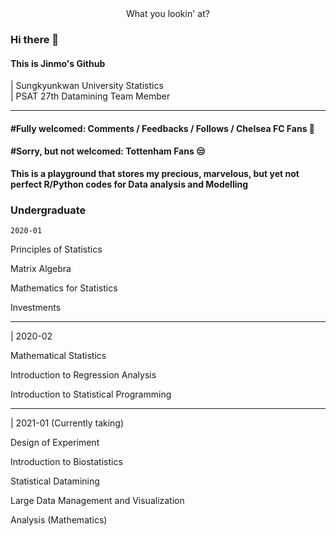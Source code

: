 <center>What you lookin' at?</center>


### Hi there 👋


#### This is Jinmo's Github<br>
| Sungkyunkwan University Statistics<br>
| PSAT 27th Datamining Team Member
___

#### #Fully welcomed: Comments / Feedbacks / Follows / Chelsea FC Fans 💙

#### #Sorry, but not welcomed: Tottenham Fans 😒


**This is a playground that stores my precious, marvelous, but yet not perfect R/Python codes for Data analysis and Modelling**

### Undergraduate

`2020-01`

Principles of Statistics

Matrix Algebra

Mathematics for Statistics

Investments

___

| 2020-02

Mathematical Statistics

Introduction to Regression Analysis

Introduction to Statistical Programming

___


| 2021-01 (Currently taking)

Design of Experiment

Introduction to Biostatistics

Statistical Datamining

Large Data Management and Visualization

Analysis (Mathematics)


<!--
**morcellinus/Morcellinus** is a ✨ _special_ ✨ repository because its `README.md` (this file) appears on your GitHub profile.

Here are some ideas to get you started:

- 🔭 I’m currently working on ...
- 🌱 I’m currently learning ...
- 👯 I’m looking to collaborate on ...
- 🤔 I’m looking for help with ...
- 💬 Ask me about ...
- 📫 How to reach me: ...
- 😄 Pronouns: ...
- ⚡ Fun fact: ...'
- 
I'm currently working on
